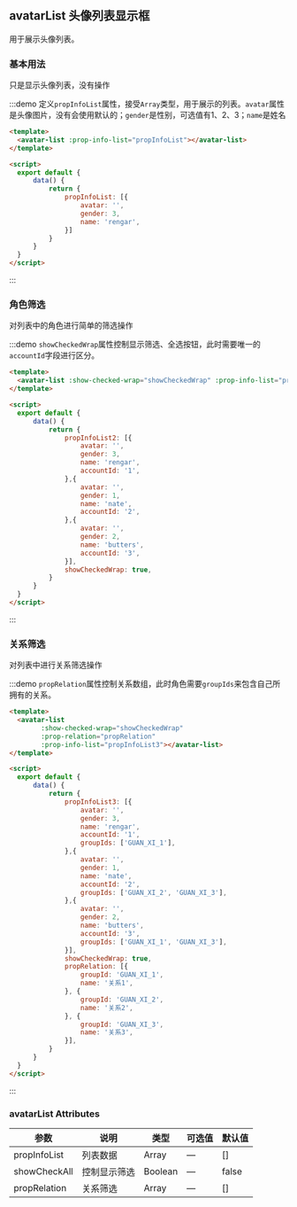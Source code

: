 <script>
  import avatarList from 'package/avatar_list_component/src/main.vue'
  
  export default {
      data() {
          return {
              propInfoList: [{
                  avatar: '',
                  gender: 3,
                  name: 'rengar',
              }],
              propInfoList2: [{
                  avatar: '',
                  gender: 3,
                  name: 'rengar',
                  accountId: '1',
              },{
                  avatar: '',
                  gender: 2,
                  name: 'nate',
                  accountId: '2',
              },{
                  avatar: '',
                  gender: 1,
                  name: 'butters',
                  accountId: '3',
              }],
              showCheckedWrap: true,
              propRelation: [{
                  groupId: 'GUAN_XI_1',
                  name: '关系1',
              }, {
                  groupId: 'GUAN_XI_2',
                  name: '关系2',
              }, {
                  groupId: 'GUAN_XI_3',
                  name: '关系3',
              }],
              propInfoList3: [{
                  avatar: '',
                  gender: 3,
                  name: 'rengar',
                  accountId: '1',
                  groupIds: ['GUAN_XI_1'],
              },{
                  avatar: '',
                  gender: 1,
                  name: 'nate',
                  accountId: '2',
                  groupIds: ['GUAN_XI_2', 'GUAN_XI_3'],
              },{
                  avatar: '',
                  gender: 2,
                  name: 'butters',
                  accountId: '3',
                  groupIds: ['GUAN_XI_1', 'GUAN_XI_3'],
              }],
          }
      },
      components: {
          avatarList
      }
  }
</script>

## avatarList 头像列表显示框

用于展示头像列表。

### 基本用法

只是显示头像列表，没有操作

:::demo 定义`propInfoList`属性，接受`Array`类型，用于展示的列表。`avatar`属性是头像图片，没有会使用默认的；`gender`是性别，可选值有1、2、3；`name`是姓名
```html
<template>
  <avatar-list :prop-info-list="propInfoList"></avatar-list>
</template>

<script>
  export default {
      data() {
          return {
              propInfoList: [{
                  avatar: '',
                  gender: 3,
                  name: 'rengar',
              }]
          }
      }
  }
</script>
```
:::

### 角色筛选

对列表中的角色进行简单的筛选操作

:::demo `showCheckedWrap`属性控制显示筛选、全选按钮，此时需要唯一的`accountId`字段进行区分。
```html
<template>
  <avatar-list :show-checked-wrap="showCheckedWrap" :prop-info-list="propInfoList2"></avatar-list>
</template>

<script>
  export default {
      data() {
          return {
              propInfoList2: [{
                  avatar: '',
                  gender: 3,
                  name: 'rengar',
                  accountId: '1',
              },{
                  avatar: '',
                  gender: 1,
                  name: 'nate',
                  accountId: '2',
              },{
                  avatar: '',
                  gender: 2,
                  name: 'butters',
                  accountId: '3',
              }],
              showCheckedWrap: true,
          }
      }
  }
</script>
```
:::

### 关系筛选

对列表中进行关系筛选操作

:::demo `propRelation`属性控制关系数组，此时角色需要`groupIds`来包含自己所拥有的关系。
```html
<template>
  <avatar-list
        :show-checked-wrap="showCheckedWrap"
        :prop-relation="propRelation"
        :prop-info-list="propInfoList3"></avatar-list>
</template>

<script>
  export default {
      data() {
          return {
              propInfoList3: [{
                  avatar: '',
                  gender: 3,
                  name: 'rengar',
                  accountId: '1',
                  groupIds: ['GUAN_XI_1'],
              },{
                  avatar: '',
                  gender: 1,
                  name: 'nate',
                  accountId: '2',
                  groupIds: ['GUAN_XI_2', 'GUAN_XI_3'],
              },{
                  avatar: '',
                  gender: 2,
                  name: 'butters',
                  accountId: '3',
                  groupIds: ['GUAN_XI_1', 'GUAN_XI_3'],
              }],
              showCheckedWrap: true,
              propRelation: [{
                  groupId: 'GUAN_XI_1',
                  name: '关系1',
              }, {
                  groupId: 'GUAN_XI_2',
                  name: '关系2',
              }, {
                  groupId: 'GUAN_XI_3',
                  name: '关系3',
              }],
          }
      }
  }
</script>
```
:::

### avatarList Attributes

| 参数          | 说明            | 类型            | 可选值                 | 默认值   |
|------------- |---------------- |---------------- |---------------------- |-------- |
| propInfoList | 列表数据         | Array           | —                     | []     |
| showCheckAll | 控制显示筛选     | Boolean         | —                      | false   |
| propRelation | 关系筛选         | Array           | —                     | []      |

